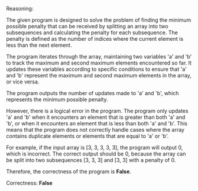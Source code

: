 Reasoning:

The given program is designed to solve the problem of finding the minimum possible penalty that can be received by splitting an array into two subsequences and calculating the penalty for each subsequence. The penalty is defined as the number of indices where the current element is less than the next element.

The program iterates through the array, maintaining two variables 'a' and 'b' to track the maximum and second maximum elements encountered so far. It updates these variables according to specific conditions to ensure that 'a' and 'b' represent the maximum and second maximum elements in the array, or vice versa.

The program outputs the number of updates made to 'a' and 'b', which represents the minimum possible penalty.

However, there is a logical error in the program. The program only updates 'a' and 'b' when it encounters an element that is greater than both 'a' and 'b', or when it encounters an element that is less than both 'a' and 'b'. This means that the program does not correctly handle cases where the array contains duplicate elements or elements that are equal to 'a' or 'b'.

For example, if the input array is [3, 3, 3, 3, 3], the program will output 0, which is incorrect. The correct output should be 0, because the array can be split into two subsequences [3, 3, 3] and [3, 3] with a penalty of 0.

Therefore, the correctness of the program is **False**.

Correctness: **False**
